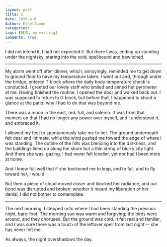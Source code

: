```yaml
---
layout: post
title: I
date: 2020-4-6
Author: EthelTowne
categories: 
tags: [雜感, my writing]
comments: true
--- 
```


I did not intend it. I had not expected it. But there I was, ending up standing under the nightsky, staring into the void, spellbound and bewitched.

***

My alarm went off after dinner, which, annoyingly, reminded me to get down to ground floor to have my temperature taken. I went out and, through under the bridge, entered T block where the daily body temperature check is conducted. I greeted our lovely staff who smiled and aimed her pyrometer at me. Having finished the routine, I opened the door and walked back out. I was supposed to return to G block, but before that, I happened to shoot a glance at the patio; why I had to do that was beyond me. 

There was a moon in the east, red, full, and solemn. It was from that moment on that I had no longer any power over myself, and I understood it, and embraced it.

I allowed my feet to spontaneously take me to her. The ground underneath felt dear and intimate, while the wind pushed me toward the edge of where I was standing. The outline of the hills was blending into the darkness, and the buildings lined up along the shore but a thin string of blurry city light. And there she was, gazing. I had never felt lonelier, yet nor had I been more at home.

And I knew full well that if she beckoned me to leap, and to fall, and to fly toward her, I would.

But then a piece of cloud moved closer and blocked her radiance, and our bond was disrupted and broken; whether it meant my liberation or her denial, I did not bother to contemplate.

***

The next morning, I stepped onto where I had been standing the previous night, bare-foot. The morning sun was warm and forgiving; the birds were around, and they chorused. But the ground was cold. It felt real and familiar, and I was sure there was a touch of the leftover spell from last night -- she has never left me.

As always, the night overshadows the day.

